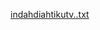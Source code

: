 [indahdiahtikutv..txt](https://github.com/aisyahkasim/indahdihatiku/files/7025895/indahdiahtikutv.txt)
